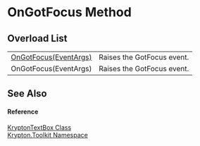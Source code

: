 # OnGotFocus Method


## Overload List
<table>
<tr>
<td><a href="0ef699a7-b697-a3ef-e288-cd5779d2dd3a.md">OnGotFocus(EventArgs)</a></td>
<td>Raises the GotFocus event.</td></tr>
<tr>
<td>OnGotFocus(EventArgs)</td>
<td>Raises the GotFocus event.</td></tr>
</table>

## See Also


#### Reference
<a href="bafb1891-da9d-07a1-9249-da755c1768d7.md">KryptonTextBox Class</a>  
<a href="79d2eac2-21f4-54ff-7552-b20c33c30600.md">Krypton.Toolkit Namespace</a>  
